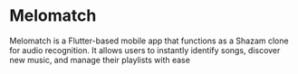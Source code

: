 # Melomatch
Melomatch is a Flutter-based mobile app that functions as a Shazam clone for audio recognition. It allows users to instantly identify songs, discover new music, and manage their playlists with ease
